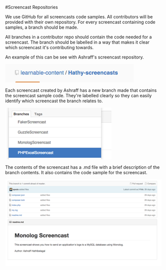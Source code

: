 #Screencast Repositories

We use GitHub for all screencasts code samples. All contributors will be provided with their own repository. For every screencast containing code samples, a branch should be made. 

All branches in a contributor repo should contain the code needed for a screencast. The branch should be labelled in a way that makes it clear which screencast it's contributing towards.

An example of this can be see with Ashraff's screencast repository.

![Ashraff's screencast repository](Images/Ashraff-repo.png)

Each screencast created by Ashraff has a new branch made that contains the screencast sample code. They're labelled clearly so they can easily identify which screencast the branch relates to.

![Ashraff's screencast repository](Images/Ashraff-branches.png)

The contents of the screencast has a .md file with a brief description of the branch contents. It also contains the code sample for the screencast.

![Ashraff's screencast repository](Images/Ashraff-screencast-content.png)

